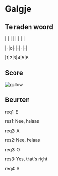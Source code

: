 # Galgje

## Te raden woord

| | | | | | | |

|-|o|-|-|-|-|

|1|2|3|4|5|6|

## Score
![gallow](./images/3.png)

## Beurten

req1: E


res1: Nee, helaas


req2: A


res2: Nee, helaas


req3: O


res3: Yes, that's right


req4: S
